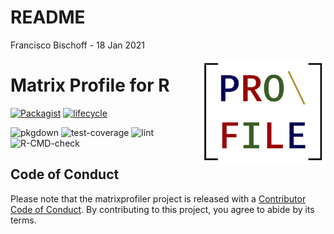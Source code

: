 README
================
Francisco Bischoff
\- 18 Jan 2021

<!-- README.md is generated from README.Rmd. Please edit that file -->

<img src="man/figures/logo.png" align="right" style="float:right;"/>

# Matrix Profile for R

<!-- badges: start -->

[![Packagist](https://img.shields.io/badge/License-Apache--2.0-brightgreen.svg)](https://choosealicense.com/licenses/apache-2.0/)
[![lifecycle](https://img.shields.io/badge/lifecycle-experimental-orange.svg)](https://www.tidyverse.org/lifecycle/#experimental)

![pkgdown](https://github.com/matrix-profile-foundation/matrixprofiler/workflows/pkgdown/badge.svg?branch=develop)
![test-coverage](https://github.com/matrix-profile-foundation/matrixprofiler/workflows/test-coverage/badge.svg?branch=develop)
![lint](https://github.com/matrix-profile-foundation/matrixprofiler/workflows/lint/badge.svg?branch=develop)
![R-CMD-check](https://github.com/matrix-profile-foundation/matrixprofiler/workflows/R-CMD-check/badge.svg?branch=develop)
<!-- badges: end -->

## Code of Conduct

Please note that the matrixprofiler project is released with a
[Contributor Code of
Conduct](https://contributor-covenant.org/version/2/0/CODE_OF_CONDUCT.html).
By contributing to this project, you agree to abide by its terms.
